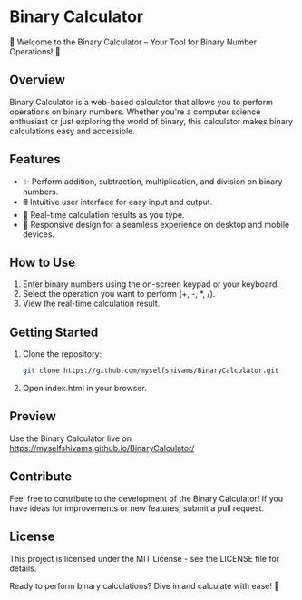 # Binary Calculator

🧮 Welcome to the Binary Calculator – Your Tool for Binary Number Operations! 🧮

## Overview

Binary Calculator is a web-based calculator that allows you to perform operations on binary numbers. Whether you're a computer science enthusiast or just exploring the world of binary, this calculator makes binary calculations easy and accessible.

## Features

- ✨ Perform addition, subtraction, multiplication, and division on binary numbers.
- 🖩 Intuitive user interface for easy input and output.
- 🔄 Real-time calculation results as you type.
- 📱 Responsive design for a seamless experience on desktop and mobile devices.

## How to Use

1. Enter binary numbers using the on-screen keypad or your keyboard.
2. Select the operation you want to perform (+, -, *, /).
3. View the real-time calculation result.

## Getting Started

1. Clone the repository:

   ```bash
   git clone https://github.com/myselfshivams/BinaryCalculator.git
   
2. Open index.html in your browser.


## Preview

Use the Binary Calculator live on https://myselfshivams.github.io/BinaryCalculator/

## Contribute

Feel free to contribute to the development of the Binary Calculator! If you have ideas for improvements or new features, submit a pull request.

## License

This project is licensed under the MIT License - see the LICENSE file for details.

Ready to perform binary calculations? Dive in and calculate with ease! 🧮
